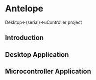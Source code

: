 # Antelope
Desktop&lt;-(serial)->uController project
## Introduction
## Desktop Application
## Microcontroller Application

